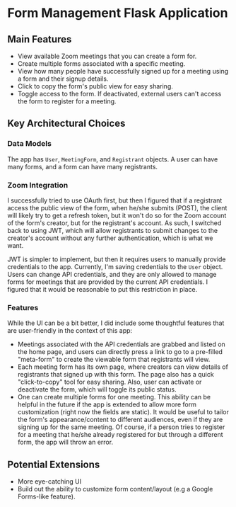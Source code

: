 # Form Management Flask Application

## Main Features
- View available Zoom meetings that you can create a form for.
- Create multiple forms associated with a specific meeting.
- View how many people have successfully signed up for a meeting using a form and their signup details.
- Click to copy the form's public view for easy sharing.
- Toggle access to the form. If deactivated, external users can't access the form to register for a meeting.

## Key Architectural Choices

### Data Models
The app has `User`, `MeetingForm`, and `Registrant` objects. A user can have many forms, and a form can have many registrants.

### Zoom Integration
I successfully tried to use OAuth first, but then I figured that if a registrant access the public view of the form, when he/she submits (POST), the client will likely try to get a refresh token, but it won't do so for the Zoom account of the form's creator, but for the registrant's account. As such, I switched back to using JWT, which will allow registrants to submit changes to the creator's account without any further authentication, which is what we want.

JWT is simpler to implement, but then it requires users to manually provide credentials to the app. Currently, I'm saving credentials to the `User` object. Users can change API credentials, and they are only allowed to manage forms for meetings that are provided by the current API credentials. I figured that it would be reasonable to put this restriction in place.
### Features
While the UI can be a bit better, I did include some thoughtful features that are user-friendly in the context of this app:

- Meetings associated with the API credentials are grabbed and listed on the home page, and users can directly press a link to go to a pre-filled "meta-form" to create the viewable form that registrants will view.
- Each meeting form has its own page, where creators can view details of registrants that signed up with this form. The page also has a quick "click-to-copy" tool for easy sharing. Also, user can activate or deactivate the form, which will toggle its public status.
- One can create multiple forms for one meeting. This ability can be helpful in the future if the app is extended to allow more form customization (right now the fields are static). It would be useful to tailor the form's appearance/content to different audiences, even if they are signing up for the same meeting. Of course, if a person tries to register for a meeting that he/she already registered for but through a different form, the app will throw an error.

## Potential Extensions
- More eye-catching UI
- Build out the ability to customize form content/layout (e.g a Google Forms-like feature).

